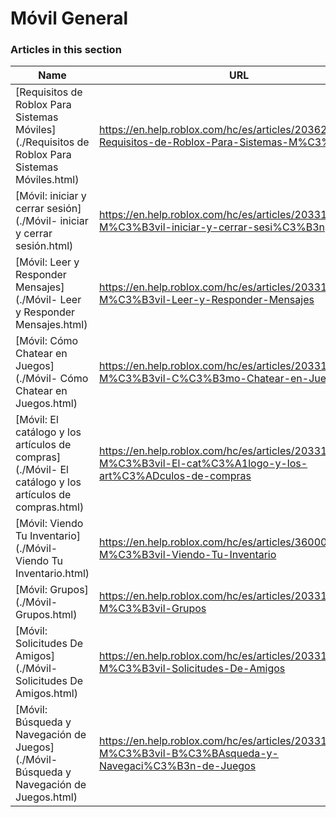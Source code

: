 # Móvil General  
### Articles in this section
Name|URL
-|-
[Requisitos de Roblox Para Sistemas Móviles](./Requisitos de Roblox Para Sistemas Móviles.html) |https://en.help.roblox.com/hc/es/articles/203625474-Requisitos-de-Roblox-Para-Sistemas-M%C3%B3viles
[Móvil: iniciar y cerrar sesión](./Móvil- iniciar y cerrar sesión.html) |https://en.help.roblox.com/hc/es/articles/203313450-M%C3%B3vil-iniciar-y-cerrar-sesi%C3%B3n
[Móvil: Leer y Responder Mensajes](./Móvil- Leer y Responder Mensajes.html) |https://en.help.roblox.com/hc/es/articles/203313550-M%C3%B3vil-Leer-y-Responder-Mensajes
[Móvil: Cómo Chatear en Juegos](./Móvil- Cómo Chatear en Juegos.html) |https://en.help.roblox.com/hc/es/articles/203313520-M%C3%B3vil-C%C3%B3mo-Chatear-en-Juegos
[Móvil: El catálogo y los artículos de compras](./Móvil- El catálogo y los artículos de compras.html) |https://en.help.roblox.com/hc/es/articles/203313500-M%C3%B3vil-El-cat%C3%A1logo-y-los-art%C3%ADculos-de-compras
[Móvil: Viendo Tu Inventario](./Móvil- Viendo Tu Inventario.html) |https://en.help.roblox.com/hc/es/articles/360000344426-M%C3%B3vil-Viendo-Tu-Inventario
[Móvil: Grupos](./Móvil- Grupos.html) |https://en.help.roblox.com/hc/es/articles/203313490-M%C3%B3vil-Grupos
[Móvil: Solicitudes De Amigos](./Móvil- Solicitudes De Amigos.html) |https://en.help.roblox.com/hc/es/articles/203313480-M%C3%B3vil-Solicitudes-De-Amigos
[Móvil: Búsqueda y Navegación de Juegos](./Móvil- Búsqueda y Navegación de Juegos.html) |https://en.help.roblox.com/hc/es/articles/203313460-M%C3%B3vil-B%C3%BAsqueda-y-Navegaci%C3%B3n-de-Juegos